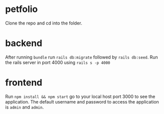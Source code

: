 # petfolio

Clone the repo and cd into the folder.

# backend

After running ```bundle``` run ```rails db:migrate``` followed by ```rails db:seed```.
Run the rails server in port 4000 using ```rails s -p 4000```

# frontend

Run ``` npm install && npm start ``` go to your local host port 3000 to see the application.
The default username and password to access the application is ```admin``` and ```admin```.
